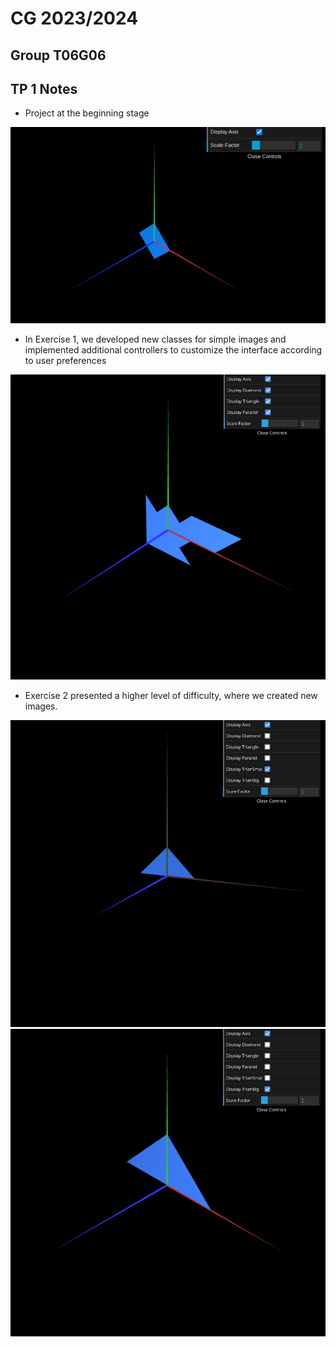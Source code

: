 # CG 2023/2024

## Group T06G06

## TP 1 Notes

- Project at the beginning stage

![Screenshot 1](screenshots/cg-t06g06-tp1-n.png)

- In Exercise 1, we developed new classes for simple images and implemented additional controllers to customize the interface according to user preferences

![Screenshot 2](screenshots/cg-t06g06-tp1-1.png)

- Exercise 2 presented a higher level of difficulty, where we created new images.

![Screenshot 3](screenshots/cg-t06g06-tp1-2-fig5.png)
![Screenshot 3](screenshots/cg-t06g06-tp1-2-fig6.png)
